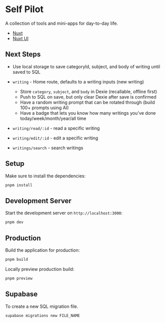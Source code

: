 # Self Pilot

A collection of tools and mini-apps for day-to-day life.

- [Nuxt](https://nuxt.com/docs/4.x/)
- [Nuxt UI](https://ui.nuxt.com/)

## Next Steps

- Use local storage to save categoryId, subject, and body of writing until saved to SQL

- `writing` - Home route, defaults to a writing inputs (new writing)
  - Store `category`, `subject`, and `body` in Dexie (recallable, offline first)
  - Push to SQL on save, but only clear Dexie after save is confirmed
  - Have a random writing prompt that can be rotated through (build 100+ prompts using AI)
  - Have a badge that lets you know how many writings you've done today/week/month/year/all time
- `writing/read/:id` - read a specific writing
- `writing/edit/:id` - edit a specific writing
- `writings/search` - search writings

## Setup

Make sure to install the dependencies:

```bash
pnpm install
```

## Development Server

Start the development server on `http://localhost:3000`:

```bash
pnpm dev
```

## Production

Build the application for production:

```bash
pnpm build
```

Locally preview production build:

```bash
pnpm preview
```

## Supabase

To create a new SQL migration file.

```sh
supabase migrations new FILE_NAME
```
